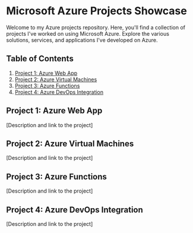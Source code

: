 # Microsoft Azure Projects Showcase

Welcome to my Azure projects repository. Here, you'll find a collection of projects I've worked on using Microsoft Azure. Explore the various solutions, services, and applications I've developed on Azure.

## Table of Contents

1. [Project 1: Azure Web App](#project-1-azure-web-app)
2. [Project 2: Azure Virtual Machines](#project-2-azure-virtual-machines)
3. [Project 3: Azure Functions](#project-3-azure-functions)
4. [Project 4: Azure DevOps Integration](#project-4-azure-devops-integration)

## Project 1: Azure Web App

[Description and link to the project]

## Project 2: Azure Virtual Machines

[Description and link to the project]

## Project 3: Azure Functions

[Description and link to the project]

## Project 4: Azure DevOps Integration

[Description and link to the project]


